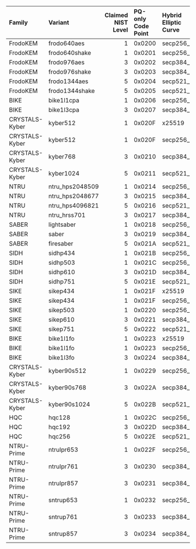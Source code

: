 | Family         | Variant         |   Claimed NIST Level | PQ-only Code Point   | Hybrid Elliptic Curve   | Hybrid Code Point   |
|:---------------|:----------------|---------------------:|:---------------------|:------------------------|:--------------------|
| FrodoKEM       | frodo640aes     |                    1 | 0x0200               | secp256_r1              | 0x2F00              |
| FrodoKEM       | frodo640shake   |                    1 | 0x0201               | secp256_r1              | 0x2F01              |
| FrodoKEM       | frodo976aes     |                    3 | 0x0202               | secp384_r1              | 0x2F02              |
| FrodoKEM       | frodo976shake   |                    3 | 0x0203               | secp384_r1              | 0x2F03              |
| FrodoKEM       | frodo1344aes    |                    5 | 0x0204               | secp521_r1              | 0x2F04              |
| FrodoKEM       | frodo1344shake  |                    5 | 0x0205               | secp521_r1              | 0x2F05              |
| BIKE           | bike1l1cpa      |                    1 | 0x0206               | secp256_r1              | 0x2F06              |
| BIKE           | bike1l3cpa      |                    3 | 0x0207               | secp384_r1              | 0x2F07              |
| CRYSTALS-Kyber | kyber512        |                    1 | 0x020F               | x25519                  | 0x2F26              |
| CRYSTALS-Kyber | kyber512        |                    1 | 0x020F               | secp256_r1              | 0x2F0F              |
| CRYSTALS-Kyber | kyber768        |                    3 | 0x0210               | secp384_r1              | 0x2F10              |
| CRYSTALS-Kyber | kyber1024       |                    5 | 0x0211               | secp521_r1              | 0x2F11              |
| NTRU           | ntru_hps2048509 |                    1 | 0x0214               | secp256_r1              | 0x2F14              |
| NTRU           | ntru_hps2048677 |                    3 | 0x0215               | secp384_r1              | 0x2F15              |
| NTRU           | ntru_hps4096821 |                    5 | 0x0216               | secp521_r1              | 0x2F16              |
| NTRU           | ntru_hrss701    |                    3 | 0x0217               | secp384_r1              | 0x2F17              |
| SABER          | lightsaber      |                    1 | 0x0218               | secp256_r1              | 0x2F18              |
| SABER          | saber           |                    3 | 0x0219               | secp384_r1              | 0x2F19              |
| SABER          | firesaber       |                    5 | 0x021A               | secp521_r1              | 0x2F1A              |
| SIDH           | sidhp434        |                    1 | 0x021B               | secp256_r1              | 0x2F1B              |
| SIDH           | sidhp503        |                    1 | 0x021C               | secp256_r1              | 0x2F1C              |
| SIDH           | sidhp610        |                    3 | 0x021D               | secp384_r1              | 0x2F1D              |
| SIDH           | sidhp751        |                    5 | 0x021E               | secp521_r1              | 0x2F1E              |
| SIKE           | sikep434        |                    1 | 0x021F               | x25519                  | 0x2F27              |
| SIKE           | sikep434        |                    1 | 0x021F               | secp256_r1              | 0x2F1F              |
| SIKE           | sikep503        |                    1 | 0x0220               | secp256_r1              | 0x2F20              |
| SIKE           | sikep610        |                    3 | 0x0221               | secp384_r1              | 0x2F21              |
| SIKE           | sikep751        |                    5 | 0x0222               | secp521_r1              | 0x2F22              |
| BIKE           | bike1l1fo       |                    1 | 0x0223               | x25519                  | 0x2F28              |
| BIKE           | bike1l1fo       |                    1 | 0x0223               | secp256_r1              | 0x2F23              |
| BIKE           | bike1l3fo       |                    3 | 0x0224               | secp384_r1              | 0x2F24              |
| CRYSTALS-Kyber | kyber90s512     |                    1 | 0x0229               | secp256_r1              | 0x2F29              |
| CRYSTALS-Kyber | kyber90s768     |                    3 | 0x022A               | secp384_r1              | 0x2F2A              |
| CRYSTALS-Kyber | kyber90s1024    |                    5 | 0x022B               | secp521_r1              | 0x2F2B              |
| HQC            | hqc128          |                    1 | 0x022C               | secp256_r1              | 0x2F2C              |
| HQC            | hqc192          |                    3 | 0x022D               | secp384_r1              | 0x2F2D              |
| HQC            | hqc256          |                    5 | 0x022E               | secp521_r1              | 0x2F2E              |
| NTRU-Prime     | ntrulpr653      |                    1 | 0x022F               | secp256_r1              | 0x2F2F              |
| NTRU-Prime     | ntrulpr761      |                    3 | 0x0230               | secp384_r1              | 0x2F30              |
| NTRU-Prime     | ntrulpr857      |                    3 | 0x0231               | secp384_r1              | 0x2F31              |
| NTRU-Prime     | sntrup653       |                    1 | 0x0232               | secp256_r1              | 0x2F32              |
| NTRU-Prime     | sntrup761       |                    3 | 0x0233               | secp384_r1              | 0x2F33              |
| NTRU-Prime     | sntrup857       |                    3 | 0x0234               | secp384_r1              | 0x2F34              |